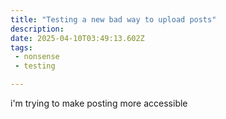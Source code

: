 ```yaml
---
title: "Testing a new bad way to upload posts"
description:
date: 2025-04-10T03:49:13.602Z
tags: 
 - nonsense
 - testing

---
```


i'm trying to make posting more accessible